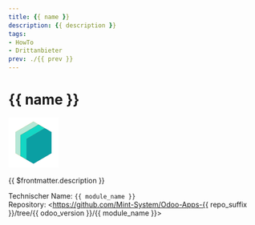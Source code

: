 ```yaml
---
title: {{ name }}
description: {{ description }}
tags:
- HowTo
- Drittanbieter
prev: ./{{ prev }}
---
```

# {{ name }}
![icon_oms_box](../attachments/icons_odoo_mint_system.png)

\{\{ $frontmatter.description \}\}

Technischer Name: `{{ module_name }}`\
Repository: <https://github.com/Mint-System/Odoo-Apps-{{ repo_suffix }}/tree/{{ odoo_version }}/{{ module_name }}>